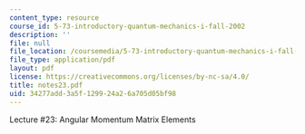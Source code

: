 ```yaml
---
content_type: resource
course_id: 5-73-introductory-quantum-mechanics-i-fall-2002
description: ''
file: null
file_location: /coursemedia/5-73-introductory-quantum-mechanics-i-fall-2002/34277add3a5f129924a26a705d05bf98_notes23.pdf
file_type: application/pdf
layout: pdf
license: https://creativecommons.org/licenses/by-nc-sa/4.0/
title: notes23.pdf
uid: 34277add-3a5f-1299-24a2-6a705d05bf98
---
```

Lecture #23: Angular Momentum Matrix Elements